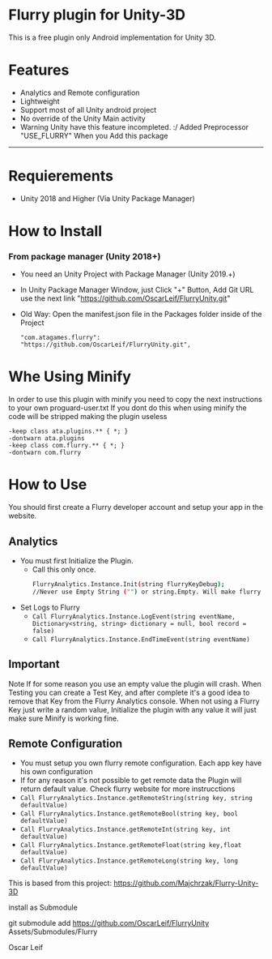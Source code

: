 # Flurry plugin for Unity-3D

This is a free plugin only Android implementation for Unity 3D.

# Features
- Analytics and Remote configuration
- Lightweight 
- Support most of all Unity android project
- No override of the Unity Main activity
- Warning Unity have this feature incompleted.  :/ Added Preprocessor "USE_FLURRY" When you Add this package

----
# Requierements
- Unity 2018 and Higher (Via Unity Package Manager)

# How to Install
### From package manager (Unity 2018+)

- You need an Unity Project with Package Manager (Unity 2019.+)
- In Unity Package Manager Window, just Click "+" Button, Add Git URL use the next link "https://github.com/OscarLeif/FlurryUnity.git"

- Old Way: Open the manifest.json file in the Packages folder inside of the Project
  ```
  "com.atagames.flurry": "https://github.com/OscarLeif/FlurryUnity.git",
  ```


# Whe Using Minify

In order to use this plugin with minify you need to copy the next instructions to your own proguard-user.txt
If you dont do this when using minify the code will be stripped making the plugin useless
```
-keep class ata.plugins.** { *; }
-dontwarn ata.plugins
-keep class com.flurry.** { *; }
-dontwarn com.flurry
```

# How to Use 

You should first create a Flurry developer account and setup your app in the website.

## Analytics

- You must first Initialize the Plugin.
  - Call this only once.
    ```sh
    FlurryAnalytics.Instance.Init(string flurryKeyDebug);
    //Never use Empty String ("") or string.Empty. Will make flurry fail.
    ```
- Set Logs to Flurry
  - ```Call FlurryAnalytics.Instance.LogEvent(string eventName, Dictionary<string, string> dictionary = null, bool record = false) ```
  - ```Call FlurryAnalytics.Instance.EndTimeEvent(string eventName)```

## Important

Note If for some reason you use an empty value the plugin will crash.
When Testing you can create a Test Key, and after complete it's a good idea to remove that Key from the Flurry Analytics console.
When not using a Flurry Key just write a random value, Initialize the plugin with any value it will just make sure Minify is working fine.
 
## Remote Configuration
- You must setup you own flurry remote configuration. Each app key have his own configuration
- If for any reason it's not possible to get remote data the Plugin will return default value. Check flurry website for more instrucctions
- ```Call FlurryAnalytics.Instance.getRemoteString(string key, string defaultValue)```
- ```Call FlurryAnalytics.Instance.getRemoteBool(string key, bool defaultValue)```
- ```Call FlurryAnalytics.Instance.getRemoteInt(string key, int defaultValue)```
- ```Call FlurryAnalytics.Instance.getRemoteFloat(string key,float defaultValue)```
- ```Call FlurryAnalytics.Instance.getRemoteLong(string key, long defaultValue)```


This is based from this project:
https://github.com/Majchrzak/Flurry-Unity-3D

install as Submodule

git submodule add https://github.com/OscarLeif/FlurryUnity Assets/Submodules/Flurry

Oscar Leif
